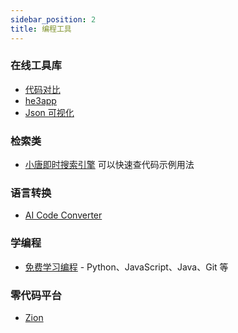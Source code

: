 ```yaml
---
sidebar_position: 2
title: 编程工具
---
```


### 在线工具库
- [代码对比](https://www.json.cn/json/jsoncompare.html)
- [he3app](https://portal.he3app.com/home/category)
- [Json 可视化](https://jsoncrack.com/editor)
### 检索类
- [小唐即时搜索引擎](http://www.tanglib.com/) 可以快速查代码示例用法

### 语言转换
- [ AI Code Converter](https://aicodeconvert.com/)

### 学编程
- [免费学习编程](https://www.freecodecamp.org/learn/) - Python、JavaScript、Java、Git 等

### 零代码平台
- [Zion](https://www.functorz.com/?channel=vkt)